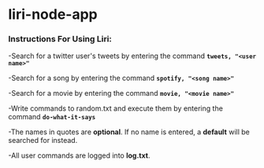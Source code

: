 # liri-node-app

### Instructions For Using Liri:
-Search for a twitter user's tweets by entering the command **`tweets, "<user name>"`**

-Search for a song by entering the command **`spotify, "<song name>"`**

-Search for a movie by entering the command **`movie, "<movie name>"`**

-Write commands to random.txt and execute them by entering the command **`do-what-it-says`**


-The names in quotes are **optional**. If no name is entered, a **default** will be searched for instead.

-All user commands are logged into **log.txt**.